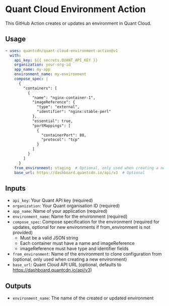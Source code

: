# Quant Cloud Environment Action

This GitHub Action creates or updates an environment in Quant Cloud.

## Usage

```yaml
- uses: quantcdn/quant-cloud-environment-action@v1
  with:
    api_key: ${{ secrets.QUANT_API_KEY }}
    organization: your-org-id
    app_name: my-app
    environment_name: my-environment
    compose_spec: |
      {
        "containers": [
          {
            "name": "nginx-container-1",
            "imageReference": {
              "type": "external",
              "identifier": "nginx:stable-perl"
            },
            "essential": true,
            "portMappings": [
              {
                "containerPort": 80,
                "protocol": "tcp"
              }
            ]
          }
        ]
      }
    from_environment: staging  # Optional, only used when creating a new environment
    base_url: https://dashboard.quantcdn.io/api/v3  # Optional
```

## Inputs

* `api_key`: Your Quant API key (required)
* `organization`: Your Quant organisation ID (required)
* `app_name`: Name of your application (required)
* `environment_name`: Name for the environment (required)
* `compose_spec`: Compose specification for the environment (required for updates, optional for new environments if from_environment is not provided)
  * Must be a valid JSON string
  * Each container must have a name and imageReference
  * imageReference must have type and identifier fields
* `from_environment`: Name of the environment to clone configuration from (optional, only used when creating a new environment)
* `base_url`: Quant Cloud API URL (optional, defaults to https://dashboard.quantcdn.io/api/v3)

## Outputs

* `environment_name`: The name of the created or updated environment 